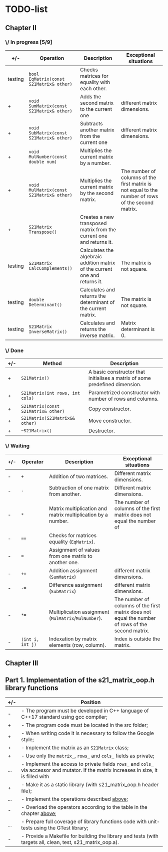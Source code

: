 # TODO-list

## Chapter II

### \\/ In progress [5/9]

|+/-| Operation | Description | Exceptional situations |
|-| ----------- | ----------- | ----------- |
|testing| `bool EqMatrix(const S21Matrix& other)` | Checks matrices for equality with each other. |  |
|+| `void SumMatrix(const S21Matrix& other)` | Adds the second matrix to the current one | different matrix dimensions. |
|+| `void SubMatrix(const S21Matrix& other)` | Subtracts another matrix from the current one | different matrix dimensions. |
|+| `void MulNumber(const double num) ` | Multiplies the current matrix by a number. |  |
|+| `void MulMatrix(const S21Matrix& other)` | Multiplies the current matrix by the second matrix. | The number of columns of the first matrix is not equal to the number of rows of the second matrix. |
|+| `S21Matrix Transpose()` | Creates a new transposed matrix from the current one and returns it. |  |
|testing| `S21Matrix CalcComplements()` | Calculates the algebraic addition matrix of the current one and returns it. | The matrix is not square. |
|testing| `double Determinant()` | Calculates and returns the determinant of the current matrix. | The matrix is not square. |
|testing| `S21Matrix InverseMatrix()` | Calculates and returns the inverse matrix. | Matrix determinant is 0. |


### \\/ Done

|+/-| Method | Description |
|-| ----------- | ----------- |
|+| `S21Matrix()` | A basic constructor that initialises a matrix of some predefined dimension. |  
|+| `S21Matrix(int rows, int cols) ` | Parametrized constructor with number of rows and columns. |
|+| `S21Matrix(const S21Matrix& other)` | Copy constructor. |
|+| `S21Matrix(S21Matrix&& other)` | Move constructor. |
|+| `~S21Matrix()` | Destructor. |


### \\/ Waiting

|+/-| Operator | Description | Exceptional situations |
|-| ----------- | ----------- | ----------- |
|-| `+`      | Addition of two matrices. | Different matrix dimensions. |
|-| `-`   | Subtraction of one matrix from another. | Different matrix dimensions. |
|-| `*`  | Matrix multiplication and matrix multiplication by a number. | The number of columns of the first matrix does not equal the number of |rows of the second matrix. |
|-| `==`  | Checks for matrices equality (`EqMatrix`). | |
|-| `=`  | Assignment of values from one matrix to another one. | |
|-| `+=`  | Addition assignment (`SumMatrix`) | different matrix dimensions. |
|-| `-=`  | Difference assignment (`SubMatrix`) | different matrix dimensions. |
|-| `*=`  | Multiplication assignment (`MulMatrix`/`MulNumber`). | The number of columns of the first matrix does not equal the number of rows of the second matrix. |
|-| `(int i, int j)`  | Indexation by matrix elements (row, column). | Index is outside the matrix. |


## Chapter III

## Part 1. Implementation of the s21_matrix_oop.h library functions
|+/-|Position|
|---|---|
|-|- The program must be developed in C++ language of C++17 standard using gcc compiler;|
|+|- The program code must be located in the src folder;|
|+|- When writing code it is necessary to follow the Google style;|
|+|- Implement the matrix as an `S21Matrix` class;|
|+|- Use only the `matrix_`, `rows_` and `cols_` fields as private;|
|...|- Implement the access to private fields `rows_` and `cols_` via accessor and mutator. If the matrix increases in size, it is filled with| zeros. If it decreases in size, the excess is simply discarded;
|+|- Make it as a static library (with s21_matrix_oop.h header file);|
|...|- Implement the operations described [above](#matrix-operations);|
|-|- Overload the operators according to the table in the chapter [above](#matrix-operations);|
|...|- Prepare full coverage of library functions code with unit-tests using the GTest library;|
|-|- Provide a Makefile for building the library and tests (with targets all, clean, test, s21_matrix_oop.a).|
